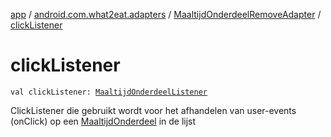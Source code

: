 [app](../../index.md) / [android.com.what2eat.adapters](../index.md) / [MaaltijdOnderdeelRemoveAdapter](index.md) / [clickListener](./click-listener.md)

# clickListener

`val clickListener: `[`MaaltijdOnderdeelListener`](../-maaltijd-onderdeel-listener/index.md)

ClickListener die gebruikt wordt voor het afhandelen van user-events (onClick) op een [MaaltijdOnderdeel](../../android.com.what2eat.model/-maaltijd-onderdeel/index.md) in de lijst

